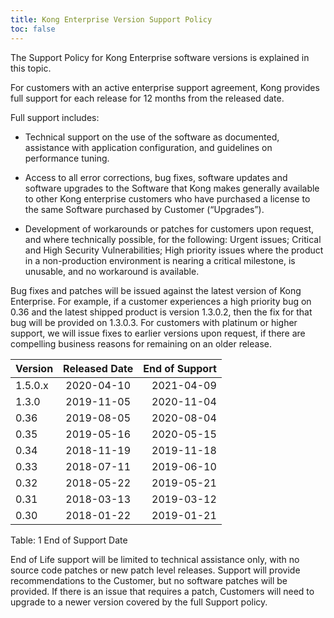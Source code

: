 ```yaml
---
title: Kong Enterprise Version Support Policy
toc: false
---
```



The Support Policy for Kong Enterprise software versions is explained in this topic. 

For customers with an active enterprise support agreement, Kong provides full support for each release for 12 months from the released date. 

Full support includes:

* Technical support on the use of the software as documented, assistance with application configuration, and guidelines on performance tuning. 

* Access to all error corrections, bug fixes, software updates and software upgrades to the Software that Kong makes generally available to other Kong enterprise customers who have purchased a license to the same Software purchased by Customer (“Upgrades”). 

* Development of workarounds or patches for customers upon request, and where technically possible, for the following: Urgent issues; Critical and High Security Vulnerabilities; High priority issues where the product in a non-production environment is nearing a critical milestone, is unusable, and no workaround is available.

Bug fixes and patches will be issued against the latest version of Kong Enterprise. For example, if a customer experiences a high priority bug on 0.36 and the latest shipped product is version 1.3.0.2, then the fix for that bug will be provided on 1.3.0.3. For customers with platinum or higher support, we will issue fixes to earlier versions upon request, if there are compelling business reasons for remaining on an older release.


| Version  | Released Date | End of Support |
|:---------|:-------------:|---------------:|
|  1.5.0.x |  2020-04-10   |   2021-04-09   |    
|  1.3.0   |  2019-11-05   |   2020-11-04   |
|   0.36   |  2019-08-05   |   2020-08-04   |
|   0.35   |  2019-05-16   |   2020-05-15   |
|   0.34   |  2018-11-19   |   2019-11-18   |
|   0.33   |  2018-07-11   |   2019-06-10   |
|   0.32   |  2018-05-22   |   2019-05-21   |
|   0.31   |  2018-03-13   |   2019-03-12   |
|   0.30   |  2018-01-22   |   2019-01-21   |

Table: 1 End of Support Date

End of Life support will be limited to technical assistance only, with no source code patches or new patch level releases. Support will provide recommendations to the Customer, but no software patches will be provided. If there is an issue that requires a patch, Customers will need to upgrade to a newer version covered by the full Support policy.
